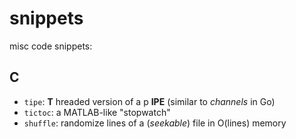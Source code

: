 snippets
========

misc code snippets:

C
-

* `tipe`: __T__ hreaded version of a p __IPE__ (similar to *channels* in Go)
* `tictoc`: a MATLAB-like "stopwatch"
* `shuffle`: randomize lines of a (*seekable*) file in O(lines) memory
